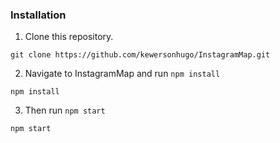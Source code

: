 ### Installation

1. Clone this repository.

`git clone https://github.com/kewersonhugo/InstagramMap.git`

2. Navigate to InstagramMap and run `npm install`

`npm install`

3. Then run `npm start`

`npm start`

